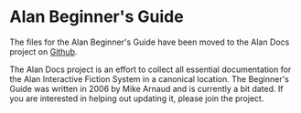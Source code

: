 # Alan Beginner's Guide

The files for the Alan Beginner's Guide have been moved to the Alan Docs project on [Github](https://github.com/alan-if/alan-docs/alanguide).

The Alan Docs project is an effort to collect all essential
documentation for the Alan Interactive Fiction System in a canonical location. The Beginner's Guide was written in 2006 by Mike Arnaud and is currently a bit dated. If you are interested in helping out updating it, please join the project.